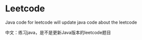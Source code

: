 # Leetcode
Java code for leetcode
will update java code about the leetcode

中文：练习java，是不是更新Java版本的leetcode题目
